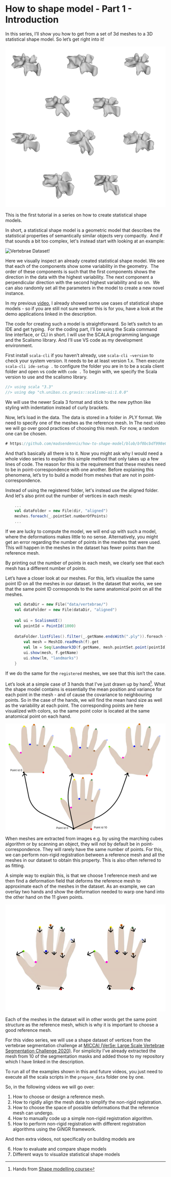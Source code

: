 # How to shape model - Part 1 - Introduction

In this series, I’ll show you how to get from a set of 3d meshes to a 3D statistical shape model. So let’s get right into it! 

<!-- <Show visualisation of meshes merging into model> -->
![Vertebrae Dataset!](/img/vertebrae/raw_dataset.png)


<!-- Hi and welcome to “Coding with Dennis” - my name is Dennis  -->
This is the first tutorial in a series on how to create statistical shape models. 

In short, a statistical shape model is a geometric model that describes the statistical properties of semantically similar objects very compactly. 
And if that sounds a bit too complex, let's instead start with looking at an example:

![Vertebrae Dataset!](/img/vertebrae/ssm.gif)

Here we visually inspect an already created statistical shape model. We see that each of the components show some variability in the geometry. 
The order of these components is such that the first components shows the direction in the data with the highest variability. The next component a perpendicular direction with the second highest variability and so on. 
We can also randomly set all the parameters in the model to create a new novel instance. 

In my previous [video](https://www.youtube.com/watch?v=__1tvaIKtaU), I already showed some use cases of statistical shape models - so if you are still not sure wether this is for you, have a look at the demo applications linked in the description. 

The code for creating such a model is straightforward. So let’s switch to an IDE and get typing. 
For the coding part, I’ll be using the Scala command line interface, or CLI in short. I will use the SCALA programming language and the Scalismo library. And I’ll use VS code as my development environment.

First install `scala-cli` if you haven’t already, use `scala-cli —version` to check your system version. It needs to be at least version 1.x. 
Then execute `scala-cli ide-setup .` to configure the folder you are in to be a scala client folder and open vs code with `code .`
To begin with, we specify the Scala version to use and the scalismo library. 

```scala
//> using scala "3.3"
//> using dep "ch.unibas.cs.gravis::scalismo-ui:1.0.0"
```

We will use the newer Scala 3 format and stick to the new python like styling with indentation instead of curly brackets.


Now, let’s load in the data. The data is stored in a folder in .PLY format. We need to specify one of the meshes as the reference mesh. In The next video we will go over good practices of choosing this mesh. For now, a random one can be chosen.

```scala
# https://github.com/madsendennis/how-to-shape-model/blob/bf0bcbdf998e01d54064ec29cab83e09d6857ad0/src/explanation/01/01_create_ssm.scala
```

And that’s basically all there is to it.
Now you might ask why I would need a whole video series to explain this simple method that only takes up a few lines of code.
The reason for this is the requirement that these meshes need to be in point-correspondence with one another. Before explaining this phenomena, let’s try to build a model from meshes that are not in point-correspondence.

Instead of using the registered folder, let's instead use the aligned folder. And let's also print out the number of vertices in each mesh:

```scala
    ... 
    val dataFolder = new File(dir, "aligned")
    meshes.foreach(_.pointSet.numberOfPoints)
    ... 
```

If we are lucky to compute the model, we will end up with such a model, where the deformations makes little to no sense.
Alternatively, you might get an error regarding the number of points in the meshes that were used. This will happen in the meshes in the dataset has fewer points than the reference mesh.

By printing out the number of points in each mesh, we clearly see that each mesh has a different number of points.

Let’s have a closer look at our meshes. For this, let’s visualize the same point ID on all the meshes in our dataset. In the dataset that works, we see that the same point ID corresponds to the same anatomical point on all the meshes.

```scala
    val dataDir = new File("data/vertebrae/")
    val dataFolder = new File(dataDir, "aligned")

    val ui = ScalismoUI()
    val pointId = PointId(1000)

    dataFolder.listFiles().filter(_.getName.endsWith(".ply")).foreach { f =>
        val mesh = MeshIO.readMesh(f).get
        val lm = Seq(Landmark3D(f.getName, mesh.pointSet.point(pointId)))
        ui.show(mesh, f.getName)    
        ui.show(lm, "landmarks")    
    } 
```

If we do the same for the `registered` meshes, we see that this isn’t the case.

Let’s look at a simple case of 3 hands that I've just drawn up by hand[^1]. What the shape model contains is essentially the mean position and variance for each point in the mesh - and of cause the covariance to neighbouring points. So in the case of the hands, we will find the mean hand size as well as the variability at each point. The corresponding points are here visualized with colors, so the same point color is located at the same anatomical point on each hand.

![Hands Dataset!](/img/hands/hands_correspondence.png)

When meshes are extracted from images e.g. by using the marching cubes algorithm or by scanning an object, they will not by default be in point-correspondence. They will rarely have the same number of points. For this, we can perform non-rigid registration between a reference mesh and all the meshes in our dataset to obtain this property. This is also often referred to as fitting.

A simple way to explain this, is that we choose 1 reference mesh and we then find a deformation field that deforms the reference mesh to approximate each of the meshes in the dataset. As an example, we can overlay two hands and show the deformation needed to warp one hand into the other hand on the 11 given points.

![Hands Dataset!](/img/hands/hands_deformations.png)

Each of the meshes in the dataset will in other words get the same point structure as the reference mesh, which is why it is important to choose a good reference mesh.

For this video series, we will use a shape dataset of vertices from the vertebrae segmentation challenge at [MICCAI (VerSe: Large Scale Vertebrae Segmentation Challenge 2020)](
https://github.com/anjany/verse). For simplicity I've already extracted the mesh from 10 of the segmentation masks and added those to my repository which I have linked in the description.

To run all of the examples shown in this and future videos, you just need to execute all the scala scripts in the `prepare_data` folder one by one. 

So, in the following videos we will go over:

1. How to choose or design a reference mesh.
2. How to rigidly align the mesh data to simplify the non-rigid registration.
3. How to choose the space of possible deformations that the reference mesh can undergo.
4. How to manually code up a simple non-rigid registration algorithm.
5. How to perform non-rigid registration with different registration algorithms using the GiNGR framework. 

And then extra videos, not specifically on building models are

6. How to evaluate and compare shape models
7. Different ways to visualize statistical shape models
   
<!-- That was all for this video. Remember to give the video a like, comment below with your own shape model project and of course subscribe to the channel for more content like this.
See you in the next video! -->

[^1]: Hands from [Shape modelling course](https://shapemodelling.cs.unibas.ch/ssm-course/week1/step1-4/)